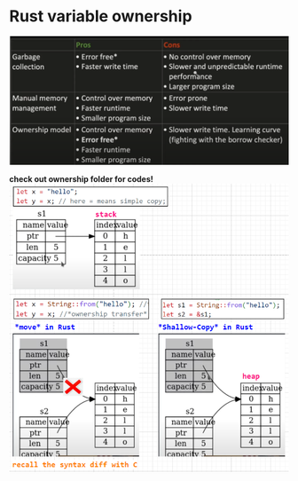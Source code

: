 # Rust variable ownership

![ownership](image-1.png)  

**check out ownership folder for codes!**  
![Alt text](image-2.png)  
